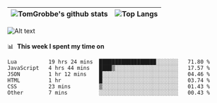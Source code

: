 |![TomGrobbe's github stats](https://github-readme-stats.vercel.app/api?username=egerdnc&count_private=true&show_icons=true&theme=dracula&disable_animations=true&include_all_commits=true)|![Top Langs](https://github-readme-stats.vercel.app/api/top-langs/?username=egerdnc&theme=dracula&langs_count=10&layout=compact)|
|:-:|:-:|

![Alt text](https://spotify-recently-played-readme.vercel.app/api?user=i4a9i8pn8x8vvskq8v52yhckr)
<br>
<br>
📊 &nbsp;**This week I spent my time on**
<!--START_SECTION:waka-->

```text
Lua          19 hrs 24 mins  ██████████████████░░░░░░░   71.80 %
JavaScript   4 hrs 44 mins   ████▒░░░░░░░░░░░░░░░░░░░░   17.57 %
JSON         1 hr 12 mins    █░░░░░░░░░░░░░░░░░░░░░░░░   04.46 %
HTML         1 hr            █░░░░░░░░░░░░░░░░░░░░░░░░   03.74 %
CSS          23 mins         ▒░░░░░░░░░░░░░░░░░░░░░░░░   01.43 %
Other        7 mins          ░░░░░░░░░░░░░░░░░░░░░░░░░   00.43 %
```

<!--END_SECTION:waka-->
